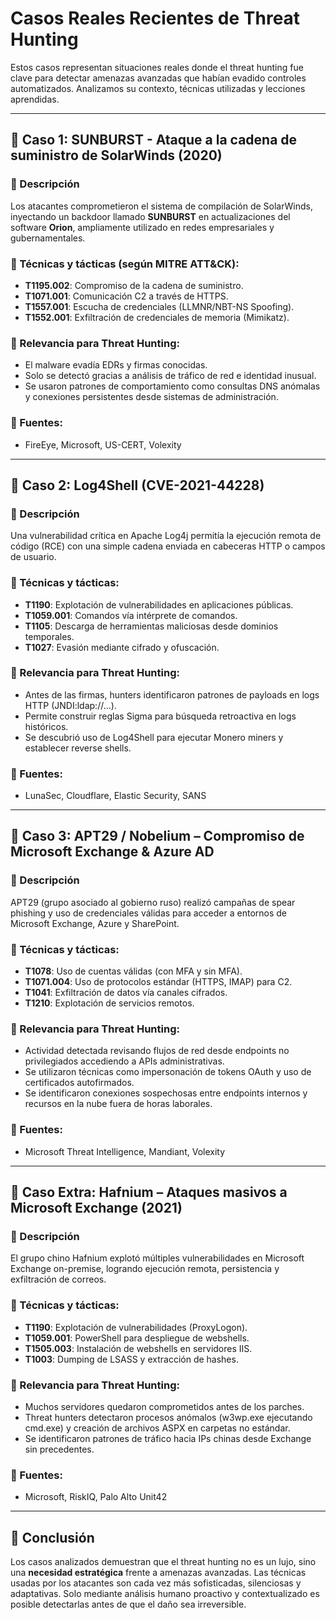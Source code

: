 # Casos Reales Recientes de Threat Hunting

Estos casos representan situaciones reales donde el threat hunting fue clave para detectar amenazas avanzadas que habían evadido controles automatizados. Analizamos su contexto, técnicas utilizadas y lecciones aprendidas.

---

## 🧠 Caso 1: SUNBURST - Ataque a la cadena de suministro de SolarWinds (2020)

### 🧩 Descripción
Los atacantes comprometieron el sistema de compilación de SolarWinds, inyectando un backdoor llamado **SUNBURST** en actualizaciones del software **Orion**, ampliamente utilizado en redes empresariales y gubernamentales.

### 🧰 Técnicas y tácticas (según MITRE ATT&CK):
- **T1195.002**: Compromiso de la cadena de suministro.
- **T1071.001**: Comunicación C2 a través de HTTPS.
- **T1557.001**: Escucha de credenciales (LLMNR/NBT-NS Spoofing).
- **T1552.001**: Exfiltración de credenciales de memoria (Mimikatz).

### 🧠 Relevancia para Threat Hunting:
- El malware evadía EDRs y firmas conocidas.
- Solo se detectó gracias a análisis de tráfico de red e identidad inusual.
- Se usaron patrones de comportamiento como consultas DNS anómalas y conexiones persistentes desde sistemas de administración.

### 📘 Fuentes:
- FireEye, Microsoft, US-CERT, Volexity

---

## 🧠 Caso 2: Log4Shell (CVE-2021-44228)

### 🧩 Descripción
Una vulnerabilidad crítica en Apache Log4j permitía la ejecución remota de código (RCE) con una simple cadena enviada en cabeceras HTTP o campos de usuario.

### 🧰 Técnicas y tácticas:
- **T1190**: Explotación de vulnerabilidades en aplicaciones públicas.
- **T1059.001**: Comandos vía intérprete de comandos.
- **T1105**: Descarga de herramientas maliciosas desde dominios temporales.
- **T1027**: Evasión mediante cifrado y ofuscación.

### 🧠 Relevancia para Threat Hunting:
- Antes de las firmas, hunters identificaron patrones de payloads en logs HTTP (JNDI:ldap://...).
- Permite construir reglas Sigma para búsqueda retroactiva en logs históricos.
- Se descubrió uso de Log4Shell para ejecutar Monero miners y establecer reverse shells.

### 📘 Fuentes:
- LunaSec, Cloudflare, Elastic Security, SANS

---

## 🧠 Caso 3: APT29 / Nobelium – Compromiso de Microsoft Exchange & Azure AD

### 🧩 Descripción
APT29 (grupo asociado al gobierno ruso) realizó campañas de spear phishing y uso de credenciales válidas para acceder a entornos de Microsoft Exchange, Azure y SharePoint.

### 🧰 Técnicas y tácticas:
- **T1078**: Uso de cuentas válidas (con MFA y sin MFA).
- **T1071.004**: Uso de protocolos estándar (HTTPS, IMAP) para C2.
- **T1041**: Exfiltración de datos vía canales cifrados.
- **T1210**: Explotación de servicios remotos.

### 🧠 Relevancia para Threat Hunting:
- Actividad detectada revisando flujos de red desde endpoints no privilegiados accediendo a APIs administrativas.
- Se utilizaron técnicas como impersonación de tokens OAuth y uso de certificados autofirmados.
- Se identificaron conexiones sospechosas entre endpoints internos y recursos en la nube fuera de horas laborales.

### 📘 Fuentes:
- Microsoft Threat Intelligence, Mandiant, Volexity

---

## 🧠 Caso Extra: Hafnium – Ataques masivos a Microsoft Exchange (2021)

### 🧩 Descripción
El grupo chino Hafnium explotó múltiples vulnerabilidades en Microsoft Exchange on-premise, logrando ejecución remota, persistencia y exfiltración de correos.

### 🧰 Técnicas y tácticas:
- **T1190**: Explotación de vulnerabilidades (ProxyLogon).
- **T1059.001**: PowerShell para despliegue de webshells.
- **T1505.003**: Instalación de webshells en servidores IIS.
- **T1003**: Dumping de LSASS y extracción de hashes.

### 🧠 Relevancia para Threat Hunting:
- Muchos servidores quedaron comprometidos antes de los parches.
- Threat hunters detectaron procesos anómalos (w3wp.exe ejecutando cmd.exe) y creación de archivos ASPX en carpetas no estándar.
- Se identificaron patrones de tráfico hacia IPs chinas desde Exchange sin precedentes.

### 📘 Fuentes:
- Microsoft, RiskIQ, Palo Alto Unit42

---

## 🧾 Conclusión

Los casos analizados demuestran que el threat hunting no es un lujo, sino una **necesidad estratégica** frente a amenazas avanzadas. Las técnicas usadas por los atacantes son cada vez más sofisticadas, silenciosas y adaptativas. Solo mediante análisis humano proactivo y contextualizado es posible detectarlas antes de que el daño sea irreversible.
